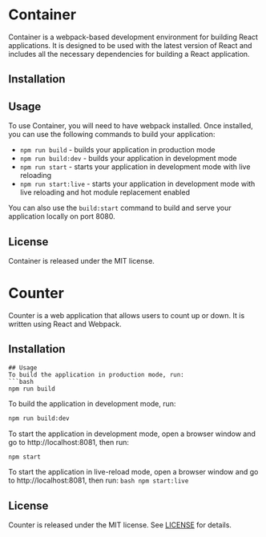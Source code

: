 # Container

Container is a webpack-based development environment for building React applications. It is designed to be used with the latest version of React and includes all the necessary dependencies for building a React application.

## Installation

## Usage 

To use Container, you will need to have webpack installed. Once installed, you can use the following commands to build your application: 
- `npm run build` - builds your application in production mode 
- `npm run build:dev` - builds your application in development mode 
- `npm run start` - starts your application in development mode with live reloading 
- `npm run start:live` - starts your application in development mode with live reloading and hot module replacement enabled 

 You can also use the `build:start` command to build and serve your application locally on port 8080. 

 ## License 

 Container is released under the MIT license.



# Counter

Counter is a web application that allows users to count up or down. It is written using React and Webpack.

## Installation
```
## Usage
To build the application in production mode, run: 
```bash 
npm run build 
```  
To build the application in development mode, run: 
```bash 
npm run build:dev 
```  
To start the application in development mode, open a browser window and go to http://localhost:8081, then run: 
```bash 
npm start 
```  									    
To start the application in live-reload mode, open a browser window and go to http://localhost:8081, then run:   ```bash npm start:live ```

 ## License

 Counter is released under the MIT license. See [LICENSE](LICENSE) for details.